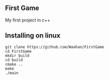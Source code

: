First Game
---------

My first project in c++

Installing on linux
--------

	git clone https://github.com/Waahan/FirstGame
	cd FirstGame
	mkdir build
	cd build
	cmake ..
	make
	./main
